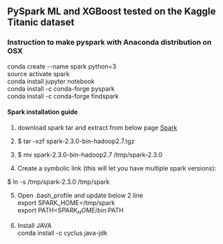 ## PySpark ML and XGBoost tested on the Kaggle Titanic dataset

### Instruction to make pyspark with Anaconda distribution on OSX
conda create --name spark python=3 <br>
source activate spark <br>
conda install jupyter notebook  <br>
conda install -c conda-forge pyspark  <br>
conda install -c conda-forge findspark <br>

#### Spark installation guide

1. download spark tar and extract from below page
[Spark](https://www.apache.org/dyn/closer.lua/spark/spark-2.3.2/spark-2.3.2-bin-hadoop2.7.tgz)
2. $ tar -xzf spark-2.3.0-bin-hadoop2.7.tgz

3. $ mv spark-2.3.0-bin-hadoop2.7 /tmp/spark-2.3.0

4. Create a symbolic link (this will let you have multiple spark versions):

$ ln -s /tmp/spark-2.3.0 /tmp/spark̀

5. Open .bash_profile and update below 2 line <br>
export SPARK_HOME=/tmp/spark <br>
export PATH=$SPARK_HOME/bin:$PATH <br>

6. Install JAVA <br>
conda install -c cyclus java-jdk
